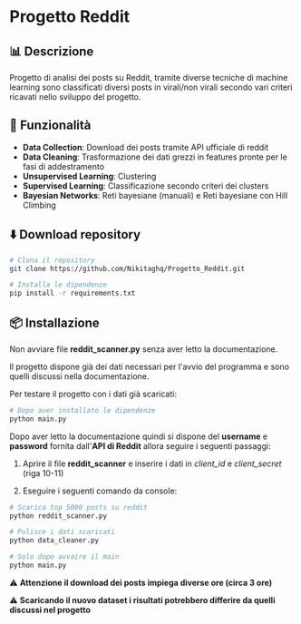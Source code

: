 # Progetto Reddit 

## 📊 Descrizione
Progetto di analisi dei posts su Reddit, tramite diverse tecniche di machine learning sono classificati diversi posts in virali/non virali secondo vari criteri ricavati nello sviluppo del progetto.

## 🚀 Funzionalità
- **Data Collection**: Download dei posts tramite API ufficiale di reddit
- **Data Cleaning**: Trasformazione dei dati grezzi in features pronte per le fasi di addestramento
- **Unsupervised Learning**: Clustering 
- **Supervised Learning**: Classificazione secondo criteri dei clusters
- **Bayesian Networks**: Reti bayesiane (manuali) e Reti bayesiane con Hill Climbing

## ⬇️ Download repository

```bash
# Clona il repository
git clone https://github.com/Nikitaghq/Progetto_Reddit.git

# Installa le dipendenze
pip install -r requirements.txt
```
## 📦 Installazione
Non avviare file **reddit_scanner.py** senza aver letto la documentazione.

Il progetto dispone già dei dati necessari per l'avvio del programma e sono quelli discussi nella documentazione. 

Per testare il progetto con i dati già scaricati:
```bash
# Dopo aver installato le dipendenze
python main.py
```

Dopo aver letto la documentazione quindi si dispone del **username** e **password** fornita dall'**API di Reddit** allora seguire i seguenti passaggi:

1. Aprire il file **reddit_scanner** e inserire i dati in *client_id* e *client_secret* (riga 10-11)

2. Eseguire i seguenti comando da console:
```bash
# Scarica top 5000 posts su reddit
python reddit_scanner.py

# Pulisce i dati scaricati
python data_cleaner.py

# Solo dopo avvaire il main
python main.py
```
⚠️ **Attenzione il download dei posts impiega diverse ore (circa 3 ore)** ️️ ️
️️

⚠️ **Scaricando il nuovo dataset i risultati potrebbero differire da quelli discussi nel progetto**